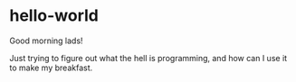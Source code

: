 # hello-world

Good morning lads!

Just trying to figure out what the hell is programming, and how can I use it to make my breakfast.
